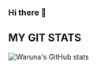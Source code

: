 ### Hi there 👋

<!--
**wdhenarangoda/wdhenarangoda** is a ✨ _special_ ✨ repository because its `README.md` (this file) appears on your GitHub profile.

Here are some ideas to get you started:

- 🔭 I’m currently working on ...
- 🌱 I’m currently learning ...
- 👯 I’m looking to collaborate on ...
- 🤔 I’m looking for help with ...
- 💬 Ask me about ...
- 📫 How to reach me: ...
- 😄 Pronouns: ...
- ⚡ Fun fact: ...
-->

## MY GIT STATS
![Waruna's GitHub stats](https://github-readme-stats.vercel.app/api?username=wdhenarangoda&bg_color=30,e96443,904e95&title_color=fff&text_color=fff)

